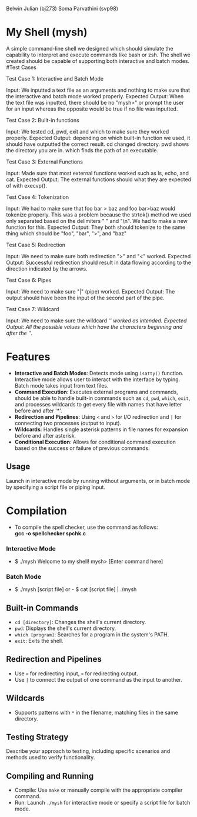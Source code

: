 Belwin Julian (bj273)
Soma Parvathini (svp98)


# My Shell (mysh)
A simple command-line shell we designed which should simulate the capability to interpret and execute commands like bash or zsh. The shell we created should be capable of supporting both interactive and batch modes.
#Test Cases

Test Case 1: Interactive and Batch Mode

Input: We inputted a text file as an arguments and nothing to make sure that the interactive and batch mode worked properly.
Expected Output: When the text file was inputted, there should be no "mysh>" or prompt the user for an input whereas the opposite would be true if no file was inputted.

Test Case 2: Built-in functions

Input: We tested cd, pwd, exit and which to make sure they worked properly. 
Expected Output: depending on which built-in function we used, it should have outputted the correct result. cd changed directory. pwd shows the directory you are in. which finds the path of an executable.

Test Case 3: External Functions

Input: Made sure that most external functions worked such as ls, echo, and cat.
Expected Output: The external functions should what they are expected of with execvp().

Test Case 4: Tokenization

Input: We had to make sure that foo bar > baz and foo bar>baz would tokenize properly. This was a problem because the strtok() method we used only separated based on the delimiters " " and "\n". We had to make a new function for this.
Expected Output: They both should tokenize to the same thing which should be "foo", "bar", ">", and "baz"

Test Case 5: Redirection

Input: We need to make sure both redirection ">" and "<" worked.
Expected Output: Successful redirection should result in data flowing according to the direction indicated by the arrows. 

Test Case 6: Pipes

Input: We need to make sure "|" (pipe) worked.
Expected Output: The output should have been the input of the second part of the pipe.

Test Case 7: Wildcard

Input: We need to make sure the wildcard '*' worked as intended.
Expected Output: All the possible values which have the characters beginning and after the '*'.


# Features
- **Interactive and Batch Modes**: Detects mode using `isatty()` function. Interactive mode allows user to interact with the interface by typing. Batch mode takes input from text files. <br>
- **Command Execution**: Executes external programs and commands, should be able to handle built-in commands such as `cd`, `pwd`, `which`, `exit`, and processes wildcards to get every file with names that have letter before and after '*'. <br>
- **Redirection and Pipelines**: Using `<` and `>` for I/O redirection and `|` for connecting two processes (output to input). <br>
- **Wildcards**: Handles single asterisk patterns in file names for expansion before and after asterisk. <br>
- **Conditional Execution**: Allows for conditional command execution based on the success or failure of previous commands. <br>
  
## Usage
Launch in interactive mode by running without arguments, or in batch mode by specifying a script file or piping input.
# Compilation
 - To compile the spell checker, use the command as follows:  <br>
**gcc -o spellchecker spchk.c**

### Interactive Mode
- $ ./mysh
Welcome to my shell!
mysh> [Enter command here]

### Batch Mode
- $ ./mysh [script file]
or -
$ cat [script file] | ./mysh

## Built-in Commands
- `cd [directory]`: Changes the shell's current directory.
- `pwd`: Displays the shell's current directory.
- `which [program]`: Searches for a program in the system's PATH.
- `exit`: Exits the shell.

## Redirection and Pipelines
- Use `<` for redirecting input, `>` for redirecting output.
- Use `|` to connect the output of one command as the input to another.

## Wildcards
- Supports patterns with `*` in the filename, matching files in the same directory.

## Testing Strategy
Describe your approach to testing, including specific scenarios and methods used to verify functionality.

## Compiling and Running
- Compile: Use `make` or manually compile with the appropriate compiler command.
- Run: Launch `./mysh` for interactive mode or specify a script file for batch mode.
